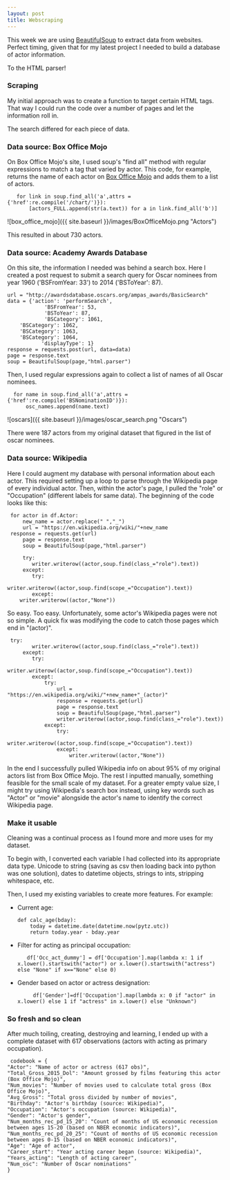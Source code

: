 ```yaml
---
layout: post
title: Webscraping
---
```


This week we are using <a href="http://www.crummy.com/software/BeautifulSoup/bs4/doc/" target="_blank">BeautifulSoup</a> to extract data from websites. Perfect timing, given that for my latest project I needed to build a database of actor information.

To the HTML parser!

### Scraping

My initial approach was to create a function to target certain HTML tags. That way I could run the code over a number of pages and let the information roll in.

The search differed for each piece of data.

### Data source: Box Office Mojo

On Box Office Mojo's site, I used soup's "find all" method with regular expressions to match a tag that varied by actor. This code, for example, returns the name of each actor on <a href="http://www.boxofficemojo.com/people/?view=Actor&sort=sumgross&adjust_yr=2015&p=.htm" target="_blank">Box Office Mojo</a> and adds them to a list of actors.

       for link in soup.find_all('a',attrs = {'href':re.compile('/chart/')}):
       	   [actors_FULL.append(str(a.text)) for a in link.find_all('b')]

![box_office_mojo]({{ site.baseurl }}/images/BoxOfficeMojo.png "Actors")

This resulted in about 730 actors.

### Data source: Academy Awards Database

On this site, the information I needed was behind a search box. Here I created a post request to submit a search query for Oscar nominees from year 1960 ('BSFromYear: 33') to 2014 ('BSToYear': 87).

    url = "http://awardsdatabase.oscars.org/ampas_awards/BasicSearch"
    data = {'action': 'performSearch',
                'BSFromYear': 53,
                'BSToYear': 87,
                'BSCategory': 1061,
		'BSCategory': 1062,
		'BSCategory': 1063,
		'BSCategory': 1064,
               'displayType': 1}
    response = requests.post(url, data=data)
    page = response.text
    soup = BeautifulSoup(page,"html.parser")

Then, I used regular expressions again to collect a list of names of all Oscar nominees. 

      for name in soup.find_all('a',attrs = {'href':re.compile('BSNominationID')}):
      	  osc_names.append(name.text)

![oscars]({{ site.baseurl }}/images/oscar_search.png "Oscars")

There were 187 actors from my original dataset that figured in the list of oscar nominees.

### Data source: Wikipedia

Here I could augment my database with personal information about each actor. This required setting up a loop to parse through the Wikipedia page of every individual actor. Then, within the actor's page, I pulled the "role" or "Occupation" (different labels for same data). The beginning of the code looks like this:

     for actor in df.Actor:
         new_name = actor.replace(" ","_")
         url = "https://en.wikipedia.org/wiki/"+new_name
	 response = requests.get(url)
         page = response.text
         soup = BeautifulSoup(page,"html.parser")

       	 try:
            writer.writerow((actor,soup.find(class_="role").text))
         except:
            try:
                writer.writerow((actor,soup.find(scope_="Occupation").text))
            except:
		writer.writerow((actor,"None"))

So easy. Too easy. Unfortunately, some actor's Wikipedia pages were not so simple. A quick fix was modifying the code to catch those pages which end in "(actor)".

   	 try:
            writer.writerow((actor,soup.find(class_="role").text))
         except:
            try:
                writer.writerow((actor,soup.find(scope_="Occupation").text))
            except:
                try: 
                    url = "https://en.wikipedia.org/wiki/"+new_name+"_(actor)"
                    response = requests.get(url)
                    page = response.text
                    soup = BeautifulSoup(page,"html.parser")
                    writer.writerow((actor,soup.find(class_="role").text))
                except:
                    try:
                        writer.writerow((actor,soup.find(scope_="Occupation").text))
                    except:
                        writer.writerow((actor,"None"))

In the end I successfully pulled Wikipedia info on about 95% of my original actors list from Box Office Mojo. The rest I inputted manually, something feasible for the small scale of my dataset. For a greater empty value size, I might try using Wikipedia's search box instead, using key words such as "Actor" or "movie" alongside the actor's name to identify the correct Wikipedia page.

### Make it usable

Cleaning was a continual process as I found more and more uses for my dataset.

To begin with, I converted each variable I had collected into its appropriate data type. Unicode to string (saving as csv then loading back into python was one solution), dates to datetime objects, strings to ints, stripping whitespace, etc.

Then, I used my existing variables to create more features. For example:

* Current age:

  	  def calc_age(bday):
	      today = datetime.date(datetime.now(pytz.utc))
	      return today.year - bday.year

* Filter for acting as principal occupation:

  	     df['Occ_act_dummy'] = df['Occupation'].map(lambda x: 1 if x.lower().startswith("actor") or x.lower().startswith("actress") else "None" if x=="None" else 0)

* Gender based on actor or actress designation:

  	       df['Gender']=df['Occupation'].map(lambda x: 0 if "actor" in x.lower() else 1 if "actress" in x.lower() else "Unknown")

### So fresh and so clean

After much toiling, creating, destroying and learning, I ended up with a complete dataset with 617 observations (actors with acting as primary occupation).

     codebook = {
    "Actor": "Name of actor or actress (617 obs)",
    "Total_Gross_2015_Dol": "Amount grossed by films featuring this actor (Box Office Mojo)",
    "Num_movies": "Number of movies used to calculate total gross (Box Office Mojo)",
    "Avg_Gross": "Total gross divided by number of movies",
    "Birthday": "Actor's birthday (source: Wikipedia)",
    "Occupation": "Actor's occupation (source: Wikipedia)",
    "Gender": "Actor's gender",    
    "Num_months_rec_pd_15_20": "Count of months of US economic recession between ages 15-20 (based on NBER economic indicators)",
    "Num_months_rec_pd_20_25": "Count of months of US economic recession between ages 0-15 (based on NBER economic indicators)",
    "Age": "Age of actor",
    "Career_start": "Year acting career began (source: Wikipedia)",
    "Years_acting": "Length of acting career",
    "Num_osc": "Number of Oscar nominations"
    }